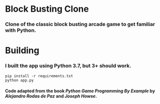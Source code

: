 # Block Busting Clone

### Clone of the classic block busting arcade game to get familiar with Python. 

# Building
### I built the app using Python 3.7, but 3+ should work.

```
pip install -r requirements.txt
python app.py
```

#### Code adapted from the book *Python	Game Programming By Example* by *Alejandro Rodas de Paz* and *Joseph Howse*.